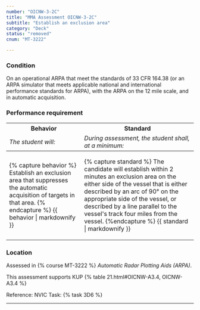 ```yaml
---
number: "OICNW-3-2C"
title: "MMA Assessment OICNW-3-2C"
subtitle: "Establish an exclusion area"
category: "Deck"
status: "removed"
cnum: "MT-3222"

---
```

### Condition

On an operational ARPA that meet the standards of 33 CFR 164.38 (or an ARPA simulator that meets applicable national and international performance standards for ARPA), with the ARPA on the 12 mile scale, and in automatic acquisition.

### Performance requirement 

<table width='100%' class='Guidelines'>
 <thead>
 <tr>
     <th class='thirty'>Behavior</th>
     <th class='seventy'>Standard</th>
 </tr>
 <tr>
     <td><em>The student will:</em></td>
     <td><em>During assessment, the student shall, at a minimum:</em></td>
 </tr>
 </thead>
 <tbody>
 

<tr><td>

{% capture behavior %}
Establish an exclusion area that suppresses the automatic acquisition of targets in that area.
{% endcapture %}
{{ behavior | markdownify }}

</td><td>

{% capture standard %}
The candidate will establish within 2 minutes an exclusion area on the either side of the vessel that is either described by an arc of 90° on the appropriate side of the vessel, or described by a line parallel to the vessel's track four miles from the vessel.
{%endcapture %}
{{ standard | markdownify }}

</td></tr>



 </tbody>
 </table>

### Location

Assessed in  {% course  MT-3222 %}  *Automatic Radar Plotting Aids (ARPA)*.

This assessment supports KUP {% table 21.html#OICNW-A3.4, OICNW-A3.4 %}

Reference: NVIC Task: {% task 3D6  %}

***

